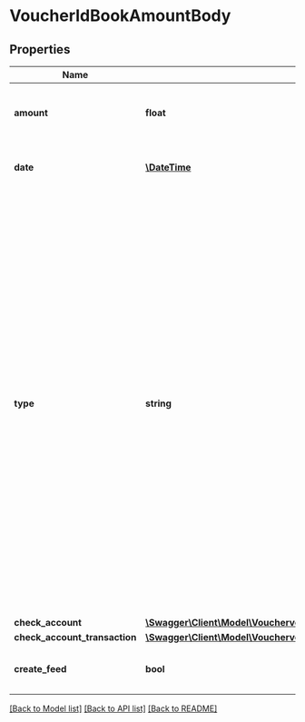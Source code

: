 # VoucherIdBookAmountBody

## Properties
Name | Type | Description | Notes
------------ | ------------- | ------------- | -------------
**amount** | **float** | Amount which should be booked. Can also be a partial amount. | 
**date** | [**\DateTime**](\DateTime.md) | The booking date. Most likely the current date. | 
**type** | **string** | Define a type for the booking.&lt;br&gt;      The following type abbreviations are available (abbreviation &lt;-&gt; meaning).&lt;br&gt;      &lt;ul&gt;      &lt;li&gt;N &lt;-&gt; Normal booking / partial booking&lt;/li&gt;      &lt;li&gt;CB &lt;-&gt; Reduced amount due to discount (skonto)&lt;/li&gt;      &lt;li&gt;CF &lt;-&gt; Reduced/Higher amount due to currency fluctuations&lt;/li&gt;      &lt;li&gt;O &lt;-&gt; Reduced/Higher amount due to other reasons&lt;/li&gt;      &lt;li&gt;OF &lt;-&gt; Higher amount due to reminder charges&lt;/li&gt;      &lt;li&gt;MTC &lt;-&gt; Reduced amount due to the monetary traffic costs&lt;/li&gt;      &lt;/ul&gt; | 
**check_account** | [**\Swagger\Client\Model\VouchervoucherIdbookAmountCheckAccount**](VouchervoucherIdbookAmountCheckAccount.md) |  | 
**check_account_transaction** | [**\Swagger\Client\Model\VouchervoucherIdbookAmountCheckAccountTransaction**](VouchervoucherIdbookAmountCheckAccountTransaction.md) |  | [optional] 
**create_feed** | **bool** | Determines if a feed is created for the booking process. | [optional] 

[[Back to Model list]](../../README.md#documentation-for-models) [[Back to API list]](../../README.md#documentation-for-api-endpoints) [[Back to README]](../../README.md)

